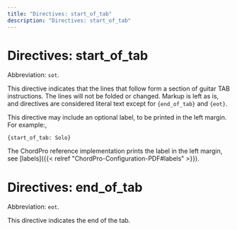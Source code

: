 ```yaml
---
title: "Directives: start_of_tab"
description: "Directives: start_of_tab"
---
```


# Directives: start_of_tab

Abbreviation: `sot`.

This directive indicates that the lines that follow form a section of
guitar TAB instructions. The lines will not be folded or changed.
Markup is left as is, and directives are considered literal
text except for `{end_of_tab}` and `{eot}`.

This directive may include an optional label, to be printed in the
left margin. For example:,

    {start_of_tab: Solo}

The ChordPro reference implementation prints the label in the left
margin, see [labels]({{< relref "ChordPro-Configuration-PDF#labels" >}}).

# Directives: end_of_tab

Abbreviation: `eot`.

This directive indicates the end of the tab.
